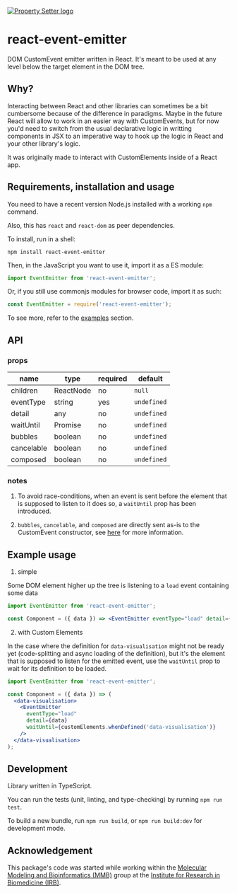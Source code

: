[![Property Setter logo](https://img.shields.io/npm/v/react-property-setter)](https://www.npmjs.com/package/react-event-emitter)

# react-event-emitter

DOM CustomEvent emitter written in React. It's meant to be used at any level
below the target element in the DOM tree.

## Why?

Interacting between React and other libraries can sometimes be a bit cumbersome
because of the difference in paradigms. Maybe in the future React will allow to
work in an easier way with CustomEvents, but for now you'd need to switch from
the usual declarative logic in writting components in JSX to an imperative way
to hook up the logic in React and your other library's logic.

It was originally made to interact with CustomElements inside of a React app.

## Requirements, installation and usage

You need to have a recent version Node.js installed with a working `npm` command.

Also, this has `react` and `react-dom` as peer dependencies.

To install, run in a shell:

```shell
npm install react-event-emitter
```

Then, in the JavaScript you want to use it, import it as a ES module:

```javascript
import EventEmitter from 'react-event-emitter';
```

Or, if you still use commonjs modules for browser code, import it as such:

```javascript
const EventEmitter = require('react-event-emitter');
```

To see more, refer to the [examples](#example-usage) section.

## API

### props

| name       | type      | required | default     |
| ---------- | --------- | -------- | ----------- |
| children   | ReactNode | no       | `null`      |
| eventType  | string    | yes      | `undefined` |
| detail     | any       | no       | `undefined` |
| waitUntil  | Promise   | no       | `undefined` |
| bubbles    | boolean   | no       | `undefined` |
| cancelable | boolean   | no       | `undefined` |
| composed   | boolean   | no       | `undefined` |

### notes

1. To avoid race-conditions, when an event is sent before the element that is
   supposed to listen to it does so, a `waitUntil` prop has been introduced.

2. `bubbles`, `cancelable`, and `composed` are directly sent as-is to the
   CustomEvent constructor, see
   [here](https://developer.mozilla.org/en-US/docs/Web/API/Event/Event) for more
   information.

## Example usage

1. simple

Some DOM element higher up the tree is listening to a `load` event containing some data

```jsx
import EventEmitter from 'react-event-emitter';

const Component = ({ data }) => <EventEmitter eventType="load" detail={data} />;
```

2. with Custom Elements

In the case where the definition for `data-visualisation` might not be ready yet
(code-splitting and async loading of the definition), but it's the element that
is supposed to listen for the emitted event, use the `waitUntil` prop to wait
for its definition to be loaded.

```jsx
import EventEmitter from 'react-event-emitter';

const Component = ({ data }) => (
  <data-visualisation>
    <EventEmitter
      eventType="load"
      detail={data}
      waitUntil={customElements.whenDefined('data-visualisation')}
    />
  </data-visualisation>
);
```

## Development

Library written in TypeScript.

You can run the tests (unit, linting, and type-checking) by running
`npm run test`.

To build a new bundle, run `npm run build`, or `npm run build:dev` for
development mode.

## Acknowledgement

This package's code was started while working within the
[Molecular Modeling and Bioinformatics (MMB)](https://mmb.irbbarcelona.org/)
group at the
[Institute for Research in Biomedicine (IRB)](https://www.irbbarcelona.org/).
